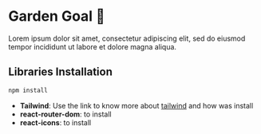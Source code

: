 # Garden Goal :seedling:

Lorem ipsum dolor sit amet, consectetur adipiscing elit, sed do eiusmod tempor incididunt ut labore et dolore magna aliqua.

## Libraries Installation

```bash
npm install
```
- **Tailwind**: Use the link to know more about [tailwind](https://tailwindcss.com/) and how was install
- **react-router-dom**: to install
- **react-icons**: to install

